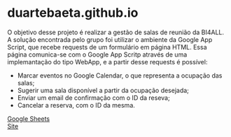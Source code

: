# duartebaeta.github.io

O objetivo desse projeto é realizar a gestão de salas de reunião da BI4ALL.
A solução encontrada pelo grupo foi utilizar o ambiente da Google App Script, que recebe requests de um formulário em página HTML.
Essa página comunica-se com o Google App Scritp através de uma implemantação do tipo WebApp, e a partir desse requests é possível:
  - Marcar eventos no Google Calendar, o que representa a ocupação das salas;
  - Sugerir uma sala disponível a partir da ocupação desejada;
  - Enviar um email de confirmação com o ID da reseva;
  - Cancelar a reserva, com o ID da mesma.


<a href="https://docs.google.com/spreadsheets/d/e/2PACX-1vQE7gls-2FzcDXOuRHZ2H9TIENTU70kqOAoWdlLlzfYn3nOxYQ2LpP9wb4b25gTNwhOXvxmzXxUF8Ie/pubhtml?gid=1667587246&single=true">Google Sheets </a>
<br>
<a href="https://duartebaeta.github.io/">Site</a>
